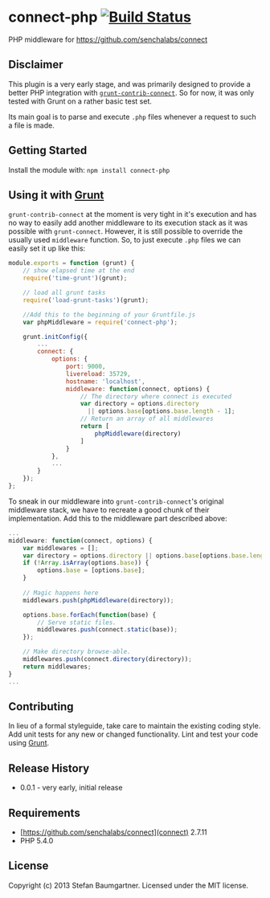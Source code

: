 # connect-php [![Build Status](https://secure.travis-ci.org/ddprrt/connect-php.png?branch=master)](http://travis-ci.org/ddprrt/connect-php)

PHP middleware for https://github.com/senchalabs/connect

## Disclaimer

This plugin is a very early stage, and was primarily designed to provide a better PHP integration with [`grunt-contrib-connect`](https://github.com/gruntjs/grunt-contrib-connect). So for now, it was only tested with Grunt on a rather basic test set.

Its main goal is to parse and execute `.php` files whenever a request to such a file is made.

## Getting Started
Install the module with: `npm install connect-php`

## Using it with [Grunt](http://gruntjs.com/)

`grunt-contrib-connect` at the moment is very tight in it's execution and has no way to easily add another middleware to its execution stack as it was possible with `grunt-connect`. However, it is still possible to override the usually used `middleware` function. So, to just execute `.php` files we can easily set it up like this:

```javascript
module.exports = function (grunt) {
    // show elapsed time at the end
    require('time-grunt')(grunt);

    // load all grunt tasks
    require('load-grunt-tasks')(grunt);

    //Add this to the beginning of your Gruntfile.js
    var phpMiddleware = require('connect-php');

    grunt.initConfig({
        ...
        connect: {
            options: {
                port: 9000,
                livereload: 35729,
                hostname: 'localhost',
                middleware: function(connect, options) {
                    // The directory where connect is executed
                    var directory = options.directory 
                      || options.base[options.base.length - 1];
                    // Return an array of all middlewares
                    return [
                        phpMiddleware(directory)
                    ]
                }
            },
            ...
        }
    });
};
```

To sneak in our middleware into `grunt-contrib-connect`'s original middleware stack, we have to recreate a good chunk of their implementation. Add this to the middleware part described above:

```javascript
...
middleware: function(connect, options) {
    var middlewares = [];
    var directory = options.directory || options.base[options.base.length - 1];
    if (!Array.isArray(options.base)) {
        options.base = [options.base];
    }
    
    // Magic happens here
    middlewars.push(phpMiddleware(directory));

    options.base.forEach(function(base) {
        // Serve static files.
        middlewares.push(connect.static(base));
    });

    // Make directory browse-able.
    middlewares.push(connect.directory(directory));
    return middlewares;
}
...
```


## Contributing
In lieu of a formal styleguide, take care to maintain the existing coding style. Add unit tests for any new or changed functionality. Lint and test your code using [Grunt](http://gruntjs.com/).

## Release History

* 0.0.1 - very early, initial release

## Requirements

* [https://github.com/senchalabs/connect](connect) 2.7.11
* PHP 5.4.0

## License
Copyright (c) 2013 Stefan Baumgartner. Licensed under the MIT license.
